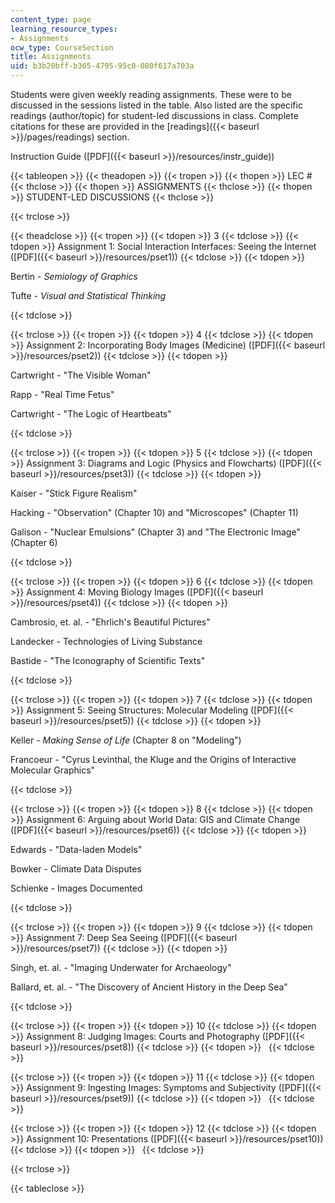 ```yaml
---
content_type: page
learning_resource_types:
- Assignments
ocw_type: CourseSection
title: Assignments
uid: b3b20bff-b365-4795-95c0-080f617a703a
---
```


Students were given weekly reading assignments. These were to be discussed in the sessions listed in the table. Also listed are the specific readings (author/topic) for student-led discussions in class. Complete citations for these are provided in the [readings]({{< baseurl >}}/pages/readings) section.

Instruction Guide ([PDF]({{< baseurl >}}/resources/instr_guide))

{{< tableopen >}}
{{< theadopen >}}
{{< tropen >}}
{{< thopen >}}
LEC #
{{< thclose >}}
{{< thopen >}}
ASSIGNMENTS
{{< thclose >}}
{{< thopen >}}
STUDENT-LED DISCUSSIONS
{{< thclose >}}

{{< trclose >}}

{{< theadclose >}}
{{< tropen >}}
{{< tdopen >}}
3
{{< tdclose >}}
{{< tdopen >}}
Assignment 1: Social Interaction Interfaces: Seeing the Internet ([PDF]({{< baseurl >}}/resources/pset1))
{{< tdclose >}}
{{< tdopen >}}


Bertin - _Semiology of Graphics_

Tufte - _Visual and Statistical Thinking_


{{< tdclose >}}

{{< trclose >}}
{{< tropen >}}
{{< tdopen >}}
4
{{< tdclose >}}
{{< tdopen >}}
Assignment 2: Incorporating Body Images (Medicine) ([PDF]({{< baseurl >}}/resources/pset2))
{{< tdclose >}}
{{< tdopen >}}


Cartwright - "The Visible Woman"

Rapp - "Real Time Fetus"

Cartwright - "The Logic of Heartbeats"


{{< tdclose >}}

{{< trclose >}}
{{< tropen >}}
{{< tdopen >}}
5
{{< tdclose >}}
{{< tdopen >}}
Assignment 3: Diagrams and Logic (Physics and Flowcharts) ([PDF]({{< baseurl >}}/resources/pset3))
{{< tdclose >}}
{{< tdopen >}}


Kaiser - "Stick Figure Realism"

Hacking - "Observation" (Chapter 10) and "Microscopes" (Chapter 11)

Galison - "Nuclear Emulsions" (Chapter 3) and "The Electronic Image" (Chapter 6)


{{< tdclose >}}

{{< trclose >}}
{{< tropen >}}
{{< tdopen >}}
6
{{< tdclose >}}
{{< tdopen >}}
Assignment 4: Moving Biology Images ([PDF]({{< baseurl >}}/resources/pset4))
{{< tdclose >}}
{{< tdopen >}}


Cambrosio, et. al. - "Ehrlich's Beautiful Pictures"

Landecker - Technologies of Living Substance

Bastide - "The Iconography of Scientific Texts"


{{< tdclose >}}

{{< trclose >}}
{{< tropen >}}
{{< tdopen >}}
7
{{< tdclose >}}
{{< tdopen >}}
Assignment 5: Seeing Structures: Molecular Modeling ([PDF]({{< baseurl >}}/resources/pset5))
{{< tdclose >}}
{{< tdopen >}}


Keller - _Making Sense of Life_ (Chapter 8 on "Modeling")

Francoeur - "Cyrus Levinthal, the Kluge and the Origins of Interactive Molecular Graphics"


{{< tdclose >}}

{{< trclose >}}
{{< tropen >}}
{{< tdopen >}}
8
{{< tdclose >}}
{{< tdopen >}}
Assignment 6: Arguing about World Data: GIS and Climate Change ([PDF]({{< baseurl >}}/resources/pset6))
{{< tdclose >}}
{{< tdopen >}}


Edwards - "Data-laden Models"

Bowker - Climate Data Disputes

Schienke - Images Documented


{{< tdclose >}}

{{< trclose >}}
{{< tropen >}}
{{< tdopen >}}
9
{{< tdclose >}}
{{< tdopen >}}
Assignment 7: Deep Sea Seeing ([PDF]({{< baseurl >}}/resources/pset7))
{{< tdclose >}}
{{< tdopen >}}


Singh, et. al. - "Imaging Underwater for Archaeology"

Ballard, et. al. - "The Discovery of Ancient History in the Deep Sea"


{{< tdclose >}}

{{< trclose >}}
{{< tropen >}}
{{< tdopen >}}
10
{{< tdclose >}}
{{< tdopen >}}
Assignment 8: Judging Images: Courts and Photography ([PDF]({{< baseurl >}}/resources/pset8))
{{< tdclose >}}
{{< tdopen >}}
 
{{< tdclose >}}

{{< trclose >}}
{{< tropen >}}
{{< tdopen >}}
11
{{< tdclose >}}
{{< tdopen >}}
Assignment 9: Ingesting Images: Symptoms and Subjectivity ([PDF]({{< baseurl >}}/resources/pset9))
{{< tdclose >}}
{{< tdopen >}}
 
{{< tdclose >}}

{{< trclose >}}
{{< tropen >}}
{{< tdopen >}}
12
{{< tdclose >}}
{{< tdopen >}}
Assignment 10: Presentations ([PDF]({{< baseurl >}}/resources/pset10))
{{< tdclose >}}
{{< tdopen >}}
 
{{< tdclose >}}

{{< trclose >}}

{{< tableclose >}}